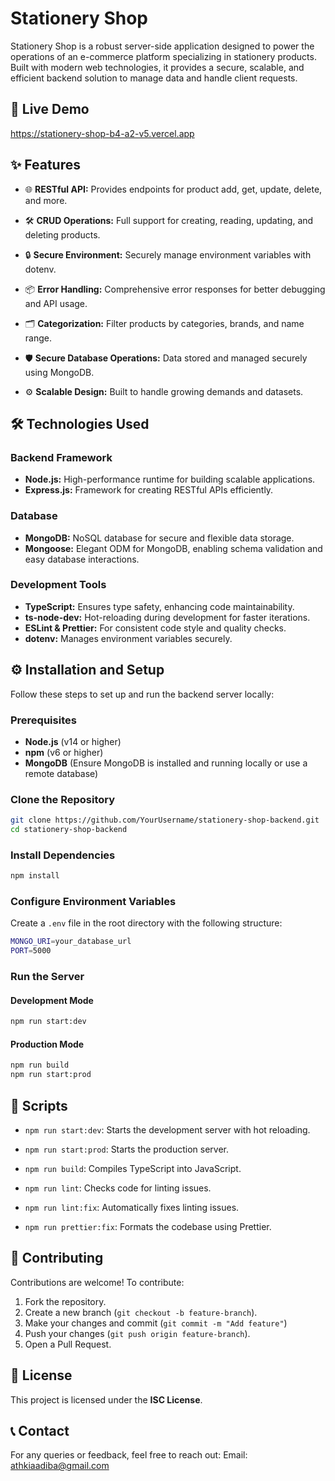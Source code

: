 # Stationery Shop

Stationery Shop is a robust server-side application designed to power the operations of an e-commerce platform specializing in stationery products. Built with modern web technologies, it provides a secure, scalable, and efficient backend solution to manage data and handle client requests.

## 🚀 Live Demo

https://stationery-shop-b4-a2-v5.vercel.app

## ✨ Features

- 🌐 **RESTful API:** Provides endpoints for product add, get, update, delete, and more.

- 🛠️ **CRUD Operations:** Full support for creating, reading, updating, and deleting products.

- 🔒 **Secure Environment:** Securely manage environment variables with dotenv.

- 📦 **Error Handling:** Comprehensive error responses for better debugging and API usage.

- 🗂️ **Categorization:** Filter products by categories, brands, and name range.

- 🛡️ **Secure Database Operations:** Data stored and managed securely using MongoDB.

- ⚙️ **Scalable Design:** Built to handle growing demands and datasets.

## 🛠️ Technologies Used

### Backend Framework

- **Node.js:** High-performance runtime for building scalable applications.
- **Express.js:** Framework for creating RESTful APIs efficiently.

### Database

- **MongoDB:** NoSQL database for secure and flexible data storage.
- **Mongoose:** Elegant ODM for MongoDB, enabling schema validation and easy database interactions.

### Development Tools

- **TypeScript:** Ensures type safety, enhancing code maintainability.
- **ts-node-dev:** Hot-reloading during development for faster iterations.
- **ESLint & Prettier:** For consistent code style and quality checks.
- **dotenv:** Manages environment variables securely.

## ⚙️ Installation and Setup

Follow these steps to set up and run the backend server locally:

### Prerequisites

- **Node.js** (v14 or higher)
- **npm** (v6 or higher)
- **MongoDB** (Ensure MongoDB is installed and running locally or use a remote database)

### Clone the Repository

```bash
git clone https://github.com/YourUsername/stationery-shop-backend.git
cd stationery-shop-backend
```

### Install Dependencies

```bash
npm install
```

### Configure Environment Variables

Create a `.env` file in the root directory with the following structure:

```bash
MONGO_URI=your_database_url
PORT=5000
```

### Run the Server

#### Development Mode

```bash
npm run start:dev
```

#### Production Mode

```bash
npm run build
npm run start:prod
```

## 🔗 Scripts

- `npm run start:dev`: Starts the development server with hot reloading.

- `npm run start:prod`: Starts the production server.

- `npm run build`: Compiles TypeScript into JavaScript.

- `npm run lint`: Checks code for linting issues.

- `npm run lint:fix`: Automatically fixes linting issues.

- `npm run prettier:fix`: Formats the codebase using Prettier.

## 🤝 Contributing

Contributions are welcome! To contribute:

1. Fork the repository.
2. Create a new branch (`git checkout -b feature-branch`).
3. Make your changes and commit (`git commit -m "Add feature"`)
4. Push your changes (`git push origin feature-branch`).
5. Open a Pull Request.

## 📜 License

This project is licensed under the **ISC License**.

## 📞 Contact

For any queries or feedback, feel free to reach out:
Email: athkiaadiba@gmail.com
